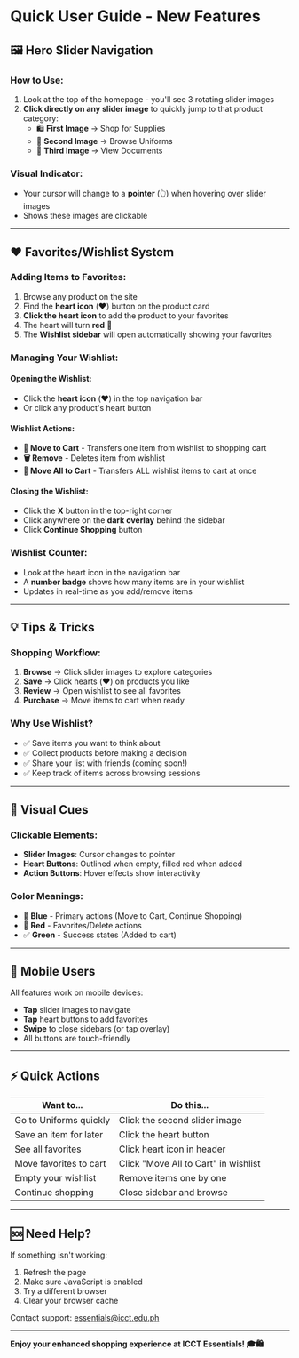 # Quick User Guide - New Features

## 🖼️ Hero Slider Navigation

### How to Use:
1. Look at the top of the homepage - you'll see 3 rotating slider images
2. **Click directly on any slider image** to quickly jump to that product category:
   - 🛍️ **First Image** → Shop for Supplies
   - 👔 **Second Image** → Browse Uniforms
   - 📄 **Third Image** → View Documents

### Visual Indicator:
- Your cursor will change to a **pointer** (👆) when hovering over slider images
- Shows these images are clickable

---

## ❤️ Favorites/Wishlist System

### Adding Items to Favorites:
1. Browse any product on the site
2. Find the **heart icon** (❤️) button on the product card
3. **Click the heart icon** to add the product to your favorites
4. The heart will turn **red** 🔴
5. The **Wishlist sidebar** will open automatically showing your favorites

### Managing Your Wishlist:

#### Opening the Wishlist:
- Click the **heart icon** (❤️) in the top navigation bar
- Or click any product's heart button

#### Wishlist Actions:
- **🛒 Move to Cart** - Transfers one item from wishlist to shopping cart
- **🗑️ Remove** - Deletes item from wishlist
- **🛒 Move All to Cart** - Transfers ALL wishlist items to cart at once

#### Closing the Wishlist:
- Click the **X** button in the top-right corner
- Click anywhere on the **dark overlay** behind the sidebar
- Click **Continue Shopping** button

### Wishlist Counter:
- Look at the heart icon in the navigation bar
- A **number badge** shows how many items are in your wishlist
- Updates in real-time as you add/remove items

---

## 💡 Tips & Tricks

### Shopping Workflow:
1. **Browse** → Click slider images to explore categories
2. **Save** → Click hearts (❤️) on products you like
3. **Review** → Open wishlist to see all favorites
4. **Purchase** → Move items to cart when ready

### Why Use Wishlist?
- ✅ Save items you want to think about
- ✅ Collect products before making a decision
- ✅ Share your list with friends (coming soon!)
- ✅ Keep track of items across browsing sessions

---

## 🎨 Visual Cues

### Clickable Elements:
- **Slider Images**: Cursor changes to pointer
- **Heart Buttons**: Outlined when empty, filled red when added
- **Action Buttons**: Hover effects show interactivity

### Color Meanings:
- 🔵 **Blue** - Primary actions (Move to Cart, Continue Shopping)
- 🔴 **Red** - Favorites/Delete actions
- ✅ **Green** - Success states (Added to cart)

---

## 📱 Mobile Users

All features work on mobile devices:
- **Tap** slider images to navigate
- **Tap** heart buttons to add favorites
- **Swipe** to close sidebars (or tap overlay)
- All buttons are touch-friendly

---

## ⚡ Quick Actions

| Want to... | Do this... |
|------------|------------|
| Go to Uniforms quickly | Click the second slider image |
| Save an item for later | Click the heart button |
| See all favorites | Click heart icon in header |
| Move favorites to cart | Click "Move All to Cart" in wishlist |
| Empty your wishlist | Remove items one by one |
| Continue shopping | Close sidebar and browse |

---

## 🆘 Need Help?

If something isn't working:
1. Refresh the page
2. Make sure JavaScript is enabled
3. Try a different browser
4. Clear your browser cache

Contact support: essentials@icct.edu.ph

---

**Enjoy your enhanced shopping experience at ICCT Essentials! 🎓🛍️**
